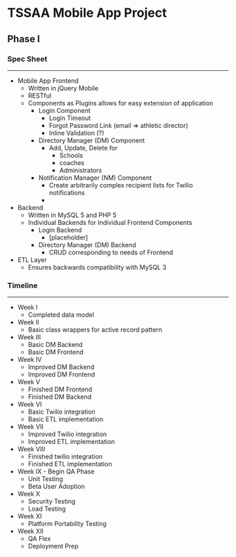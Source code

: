 # TSSAA Mobile App Project 
## Phase I
### Spec Sheet
- - -
* Mobile App Frontend
	* Written in jQuery Mobile 
	* RESTful
	* Components as Plugins allows for easy extension of application 
		* Login Component
			* Login Timeout
			* Forgot Password Link (email => athletic director)
			* Inline Validation (?)
		* Directory Manager (DM) Component 
			* Add, Update, Delete for
				* Schools
				* coaches
				* Administrators
		* Notification Manager (NM) Component
			* Create arbitrarily complex recipient lists for Twilio notifications
			* 
* Backend
	* Written in MySQL 5 and PHP 5
	* Individual Backends for Individual Frontend Components
		* Login Backend
			* [placeholder]
		* Directory Manager (DM) Backend
			* CRUD corresponding to needs of Frontend
* ETL Layer
	* Ensures backwards compatibility with MySQL 3


### Timeline
- - - 
* Week I 
	* Completed data model
* Week II 
	* Basic class wrappers for active record pattern
* Week III 
	* Basic DM Backend 
	* Basic DM Frontend 
* Week IV
	* Improved DM Backend
	* Improved DM Frontend 
* Week V
	* Finished DM Frontend
	* Finished DM Backend 
* Week VI
	* Basic Twilio integration
	* Basic ETL implementation 
* Week VII
	* Improved Twilio integration
	* Improved ETL implementation
* Week VIII
	* Finished twilio integration
	* Finished ETL implementation
* Week IX - Begin QA Phase
	* Unit Testing
	* Beta User Adoption 
* Week X
	* Security Testing
	* Load Testing 
* Week XI 
	* Platform Portability Testing
* Week XII
	* QA Flex 
	* Deployment Prep 

	
	
   
